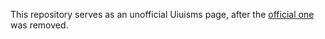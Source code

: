 This repository serves as an unofficial Uiuisms page, after the [official one](https://www.uiua.org/isms) was removed.
